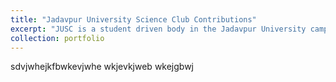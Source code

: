 ```yaml
---
title: "Jadavpur University Science Club Contributions"
excerpt: "JUSC is a student driven body in the Jadavpur University campus that hosts science fairs, hosts robotics competition, builds robots, and computer vision applications. <br/><img src='https://github.com/jasorsi13/jasorsi.github.io/blob/master/images/jusc_logo1.png'>"
collection: portfolio
---
```

sdvjwhejkfbwkevjwhe wkjevkjweb wkejgbwj
